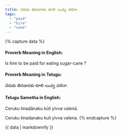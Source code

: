 ```yaml
---
title: చెరుకు తినడానకు కూలి యివ్వ వలెనా.
tags:
  - "paid"
  - "hire"
  - "cane"
---
```


{% capture data %}
#### Proverb Meaning in English:
Is hire to be paid for eating sugar-cane ?

#### Proverb Meaning in Telugu:
చెరుకు తినడానకు కూలి యివ్వ వలెనా.

#### Telugu Sametha in English:
Ceruku tinaḍānaku kūli yivva valenā.

Ceruku tinadanaku kuli yivva valena.
{% endcapture %}

{{ data | markdownify }}

